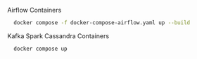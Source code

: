 Airflow Containers
```bash
  docker compose -f docker-compose-airflow.yaml up --build
```
Kafka Spark Cassandra Containers
```bash
  docker compose up 
```
